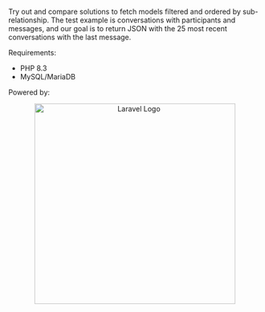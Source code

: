 Try out and compare solutions to fetch models filtered and ordered by sub-relationship.
The test example is conversations with participants and messages, and our goal is to return JSON with the 25 most recent conversations with the last message.

Requirements:
- PHP 8.3
- MySQL/MariaDB

Powered by: <p align="center"><a href="https://laravel.com" target="_blank"><img src="https://raw.githubusercontent.com/laravel/art/master/logo-lockup/5%20SVG/2%20CMYK/1%20Full%20Color/laravel-logolockup-cmyk-red.svg" width="400" alt="Laravel Logo"></a></p>
